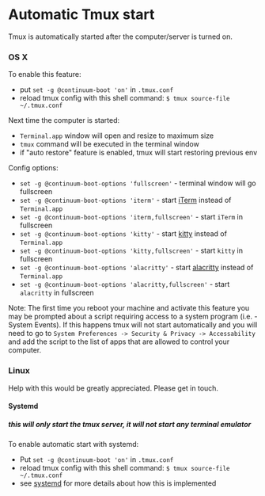 # Automatic Tmux start

Tmux is automatically started after the computer/server is turned on.

### OS X

To enable this feature:
- put `set -g @continuum-boot 'on'` in `.tmux.conf`
- reload tmux config with this shell command: `$ tmux source-file ~/.tmux.conf`

Next time the computer is started:
- `Terminal.app` window will open and resize to maximum size
- `tmux` command will be executed in the terminal window
- if "auto restore" feature is enabled, tmux will start restoring previous env

Config options:
- `set -g @continuum-boot-options 'fullscreen'` - terminal window
  will go fullscreen
- `set -g @continuum-boot-options 'iterm'` - start [iTerm](https://www.iterm2.com) instead
  of `Terminal.app`
- `set -g @continuum-boot-options 'iterm,fullscreen'` - start `iTerm`
  in fullscreen
- `set -g @continuum-boot-options 'kitty'` - start [kitty](https://sw.kovidgoyal.net/kitty) instead
  of `Terminal.app`
- `set -g @continuum-boot-options 'kitty,fullscreen'` - start `kitty`
  in fullscreen
- `set -g @continuum-boot-options 'alacritty'` - start [alacritty](https://github.com/alacritty/alacritty) instead of `Terminal.app`
- `set -g @continuum-boot-options 'alacritty,fullscreen'` - start `alacritty`
  in fullscreen

Note: The first time you reboot your machine and activate this feature you may be prompted about a script requiring
access to a system program (i.e. - System Events). If this happens tmux will not start automatically and you will need
to go to `System Preferences -> Security & Privacy -> Accessability` and add the script to the list of apps that are
allowed to control your computer.

### Linux

Help with this would be greatly appreciated. Please get in touch.

#### Systemd

##### this will only start the tmux server, it will *not* start any terminal emulator

To enable automatic start with systemd:
- Put `set -g @continuum-boot 'on'` in `.tmux.conf`
- reload tmux config with this shell command: `$ tmux source-file ~/.tmux.conf`
- see [systemd](/docs/systemd_details.md) for more details about how this is implemented
